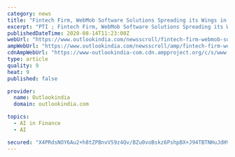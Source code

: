 ```yaml
---
category: news
title: "Fintech Firm, WebMob Software Solutions Spreading its Wings in European Space with Industry Expertise"
excerpt: "PTI ; Fintech Firm, WebMob Software Solutions Spreading its Wings in European Space with Industry Expertise (Eds: Disclaimer: The"
publishedDateTime: 2020-08-14T11:23:00Z
webUrl: "https://www.outlookindia.com/newsscroll/fintech-firm-webmob-software-solutions-spreading-its-wings-in-european-space-with-industry-expertise/1915777"
ampWebUrl: "https://www.outlookindia.com/newsscroll/amp/fintech-firm-webmob-software-solutions-spreading-its-wings-in-european-space-with-industry-expertise/1915777"
cdnAmpWebUrl: "https://www-outlookindia-com.cdn.ampproject.org/c/s/www.outlookindia.com/newsscroll/amp/fintech-firm-webmob-software-solutions-spreading-its-wings-in-european-space-with-industry-expertise/1915777"
type: article
quality: 9
heat: 9
published: false

provider:
  name: Outlookindia
  domain: outlookindia.com

topics:
  - AI in Finance
  - AI

secured: "X4PRdsNOY6Au2+h8tZPBnvV59z4Qv/BZu0voBskz6PshpBX+J94TBTNHuJdHVHsJILO/w38fmxuRgD8OLLMjNKg9jDy4Sa1FXcm2hRmPkJN0cAA5SyA90kahBtL2aXcDSKEESZv5RLa6WA9IIt69AXGXkMFONL7TDptAVB+RVNUYcG18kbC3u4USVBgBCEBeRI8PtJhxGoLTkw/KQaY40mhpzo6Kvfd8n942U/jt8UarqZ72p0CEpIVnqoMX1JelNmXhWfMtedHKA20ki27lZR3JVdvhAydCm4B2OFkMD2XV64G1GYfbGmKXrkNcK/l8Ap5BgjTxPr7Fih6pPXQpQQ==;i0sDAFEYolNYPt6UTnLt7A=="
---
```


